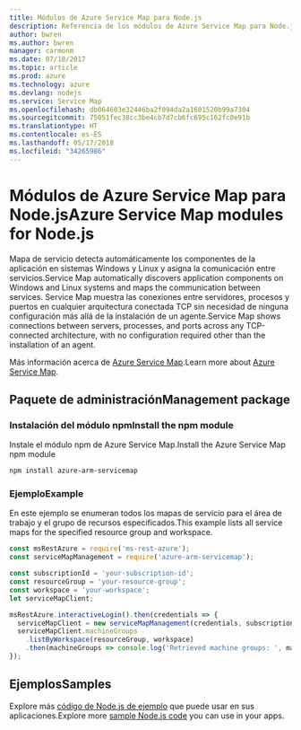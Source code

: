 ```yaml
---
title: Módulos de Azure Service Map para Node.js
description: Referencia de los módulos de Azure Service Map para Node.js
author: bwren
ms.author: bwren
manager: carmonm
ms.date: 07/18/2017
ms.topic: article
ms.prod: azure
ms.technology: azure
ms.devlang: nodejs
ms.service: Service Map
ms.openlocfilehash: db064603e32446ba2f094da2a1601520b99a7304
ms.sourcegitcommit: 75051fec38cc3be4cb7d7cb6fc695c162fc0e91b
ms.translationtype: HT
ms.contentlocale: es-ES
ms.lasthandoff: 05/17/2018
ms.locfileid: "34265986"
---
```

# <a name="azure-service-map-modules-for-nodejs"></a><span data-ttu-id="e6590-103">Módulos de Azure Service Map para Node.js</span><span class="sxs-lookup"><span data-stu-id="e6590-103">Azure Service Map modules for Node.js</span></span>

<span data-ttu-id="e6590-104">Mapa de servicio detecta automáticamente los componentes de la aplicación en sistemas Windows y Linux y asigna la comunicación entre servicios.</span><span class="sxs-lookup"><span data-stu-id="e6590-104">Service Map automatically discovers application components on Windows and Linux systems and maps the communication between services.</span></span> <span data-ttu-id="e6590-105">Service Map muestra las conexiones entre servidores, procesos y puertos en cualquier arquitectura conectada TCP sin necesidad de ninguna configuración más allá de la instalación de un agente.</span><span class="sxs-lookup"><span data-stu-id="e6590-105">Service Map shows connections between servers, processes, and ports across any TCP-connected architecture, with no configuration required other than the installation of an agent.</span></span>

<span data-ttu-id="e6590-106">Más información acerca de [Azure Service Map](https://docs.microsoft.com/azure/operations-management-suite/operations-management-suite-service-map).</span><span class="sxs-lookup"><span data-stu-id="e6590-106">Learn more about [Azure Service Map](https://docs.microsoft.com/azure/operations-management-suite/operations-management-suite-service-map).</span></span>

## <a name="management-package"></a><span data-ttu-id="e6590-107">Paquete de administración</span><span class="sxs-lookup"><span data-stu-id="e6590-107">Management package</span></span>

### <a name="install-the-npm-module"></a><span data-ttu-id="e6590-108">Instalación del módulo npm</span><span class="sxs-lookup"><span data-stu-id="e6590-108">Install the npm module</span></span>

<span data-ttu-id="e6590-109">Instale el módulo npm de Azure Service Map.</span><span class="sxs-lookup"><span data-stu-id="e6590-109">Install the Azure Service Map npm module</span></span>

```bash
npm install azure-arm-servicemap
```

### <a name="example"></a><span data-ttu-id="e6590-110">Ejemplo</span><span class="sxs-lookup"><span data-stu-id="e6590-110">Example</span></span>

<span data-ttu-id="e6590-111">En este ejemplo se enumeran todos los mapas de servicio para el área de trabajo y el grupo de recursos especificados.</span><span class="sxs-lookup"><span data-stu-id="e6590-111">This example lists all service maps for the specified resource group and workspace.</span></span>

```javascript
const msRestAzure = require('ms-rest-azure');
const serviceMapManagement = require('azure-arm-servicemap');

const subscriptionId = 'your-subscription-id';
const resourceGroup = 'your-resource-group';
const workspace = 'your-workspace';
let serviceMapClient;

msRestAzure.interactiveLogin().then(credentials => {
  serviceMapClient = new serviceMapManagement(credentials, subscriptionId);
  serviceMapClient.machineGroups
    .listByWorkspace(resourceGroup, workspace)
    .then(machineGroups => console.log('Retrieved machine groups: ', machineGroups));
});
```

## <a name="samples"></a><span data-ttu-id="e6590-112">Ejemplos</span><span class="sxs-lookup"><span data-stu-id="e6590-112">Samples</span></span>

<span data-ttu-id="e6590-113">Explore más [código de Node.js de ejemplo](https://azure.microsoft.com/resources/samples/?platform=nodejs) que puede usar en sus aplicaciones.</span><span class="sxs-lookup"><span data-stu-id="e6590-113">Explore more [sample Node.js code](https://azure.microsoft.com/resources/samples/?platform=nodejs) you can use in your apps.</span></span>
